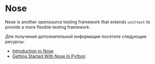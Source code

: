# Nose

Nose is another opensource testing framework that extends `unittest` to provide a more flexible testing framework.

Для получения дополнительной информации посетите следующие ресурсы:

- [Introduction to Nose](https://nose.readthedocs.io/en/latest/)
- [Getting Started With Nose In Python](https://www.lambdatest.com/blog/selenium-python-nose-tutorial/)
